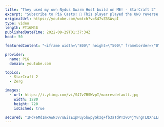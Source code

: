 ```yaml
---
title: "They used my own Nydus Swarm Host build on ME! - StarCraft 2"
excerpt: "Subscribe to PiG Casts! 🐷 This player played the UNO reverse card on me with my own fastest nydus swarm host build! If you want my notes they're in The Book of Filth 2.0: https://docs.google.com/document/d/1GbpZ-qjoUQ42ZwVsmk3cYgLZ1WYNcLc9l6KUo-Zuudk/edit?usp=sharing -- 🐷 Main Channel: https://www.youtube.com/user/PiGstarcraft"
originalUrl: https://youtube.com/watch?v=S47vZBSWvpI
type: video
length: PT16M4S
publishedDateTime: 2022-09-29T01:37:34Z
heat: 50

featuredContent: "<iframe width=\"800\" height=\"500\" frameborder=\"0\" src=\"https://www.youtube.com/embed/S47vZBSWvpI\" allow=\"accelerometer; autoplay; encrypted-media; gyroscope; picture-in-picture\" allowfullscreen></iframe>"

provider:
  name: PiG
  domain: youtube.com

topics:
  - StarCraft 2
  - Zerg

images:
  - url: https://i.ytimg.com/vi/S47vZBSWvpI/maxresdefault.jpg
    width: 1280
    height: 720
    isCached: true

secured: "1PdF6Md1mxAwN3v/uEizE1pPuy5bwpyGkzq+fb3aTdPTzvO4jYvngTLQXnLLr+qexkW33iH/2uRlALdrya3hOpvfuB/LE17teoqIk9mp8jJgKSwCb0JASXBnG4H45EqBF8SmR3K/Jv5yE9gflJ6+PXxd+yhF2f6zyrPxeYcGD4GcJAnrSL/p41SaK4NUWACYaAHbPV5DpUwZY6WzhCC0lmXju6g/rm4NTHVrDaHacfWI2StuDcJ5KA+WKUNnCx05CCt30DUFgQJH8RxPiZa43VKjy9fZFZ3oxnVU1ts0paqwBw/62q8lRqchSXDkmJGWFiKMAzyAH5r+70P3ynsyNky2/Hub2dNJMjH5g/fSYSZNeqDgdMk2STEtHgzH2sAannSc1A7uwSXdFypCUr6h/LCQuU5lWfXHznbT1OdgxYs=;3aD7FCptudHFXD3Y2jZcyg=="
---
```


